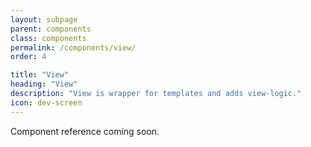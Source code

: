```yaml
---
layout: subpage
parent: components
class: components
permalink: /components/view/
order: 4

title: "View"
heading: "View"
description: "View is wrapper for templates and adds view-logic."
icon: dev-screen
---
```


Component reference coming soon.